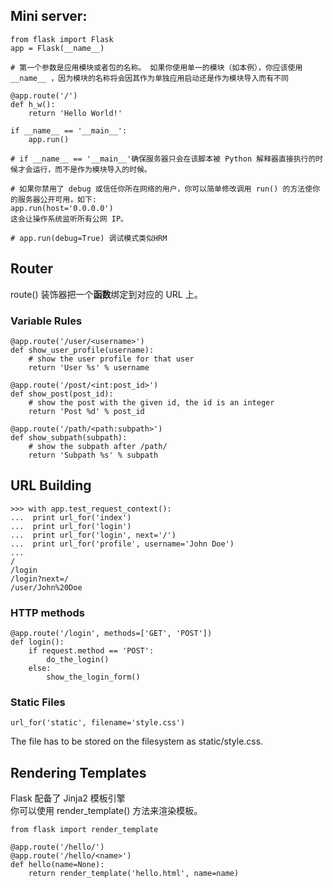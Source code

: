 ## Mini server:
```
from flask import Flask
app = Flask(__name__) 

# 第一个参数是应用模块或者包的名称。 如果你使用单一的模块（如本例），你应该使用 __name__ ，因为模块的名称将会因其作为单独应用启动还是作为模块导入而有不同

@app.route('/')
def h_w():
    return 'Hello World!'

if __name__ == '__main__':
    app.run()

# if __name__ == '__main__'确保服务器只会在该脚本被 Python 解释器直接执行的时候才会运行，而不是作为模块导入的时候。

# 如果你禁用了 debug 或信任你所在网络的用户，你可以简单修改调用 run() 的方法使你的服务器公开可用，如下:
app.run(host='0.0.0.0')
这会让操作系统监听所有公网 IP。

# app.run(debug=True) 调试模式类似HRM
```

## Router
route() 装饰器把一个**函数**绑定到对应的 URL 上。

### Variable Rules
```
@app.route('/user/<username>')
def show_user_profile(username):
    # show the user profile for that user
    return 'User %s' % username

@app.route('/post/<int:post_id>')
def show_post(post_id):
    # show the post with the given id, the id is an integer
    return 'Post %d' % post_id

@app.route('/path/<path:subpath>')
def show_subpath(subpath):
    # show the subpath after /path/
    return 'Subpath %s' % subpath
```

## URL Building
```
>>> with app.test_request_context():
...  print url_for('index')
...  print url_for('login')
...  print url_for('login', next='/')
...  print url_for('profile', username='John Doe')
...
/
/login
/login?next=/
/user/John%20Doe
```

### HTTP methods
```
@app.route('/login', methods=['GET', 'POST'])
def login():
    if request.method == 'POST':
        do_the_login()
    else:
        show_the_login_form()
```

### Static Files
```
url_for('static', filename='style.css')
```
The file has to be stored on the filesystem as static/style.css.  

## Rendering Templates
Flask 配备了 Jinja2 模板引擎  
你可以使用 render_template() 方法来渲染模板。
```
from flask import render_template

@app.route('/hello/')
@app.route('/hello/<name>')
def hello(name=None):
    return render_template('hello.html', name=name)
```
